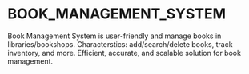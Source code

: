 # BOOK_MANAGEMENT_SYSTEM
Book Management System is user-friendly and manage books in libraries/bookshops. Characterstics: add/search/delete books, track inventory, and more. Efficient, accurate, and scalable solution for book management.
